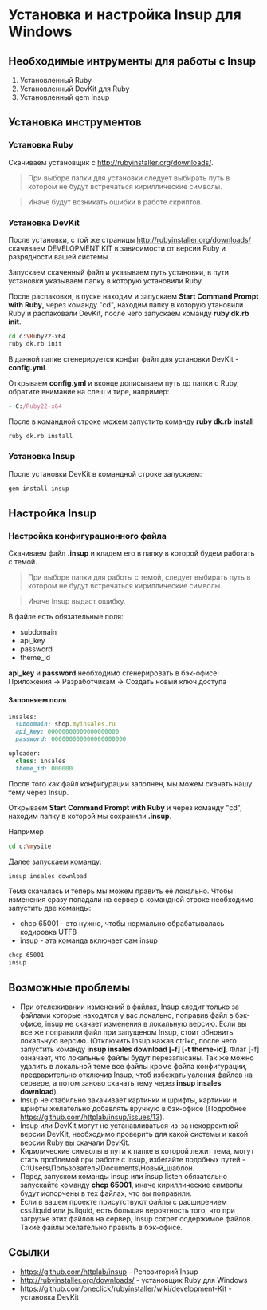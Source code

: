 # Установка и настройка Insup для Windows

## Необходимые интрументы для работы с Insup

  1. Установленный Ruby
  2. Установленный DevKit для Ruby
  3. Установленный gem Insup

## Установка инструментов 

### Установка Ruby

Скачиваем установщик с http://rubyinstaller.org/downloads/.

>При выборе папки для установки следует выбирать путь в котором не будут встречаться кириллические символы.

>Иначе будут возникать ошибки в работе скриптов.

### Установка DevKit
После установки, с той же страницы http://rubyinstaller.org/downloads/ скачиваем DEVELOPMENT KIT в зависимости от версии Ruby и разрядности вашей системы.

Запускаем скаченный файл и указываем путь установки, в пути установки указываем папку в которую установили Ruby.

После распаковки, в пуске находим и запускаем **Start Command Prompt with Ruby**, через команду "cd", находим папку в которую утановили Ruby и распаковали DevKit, после чего запускаем команду **ruby dk.rb init**.

```sh
cd c:\Ruby22-x64
ruby dk.rb init
```
В данной папке сгенерируется конфиг файл для установки DevKit - **config.yml**.

Открываем **config.yml** и вконце дописываем путь до папки с Ruby, обратите внимание на слеш и тире, например:

```ruby
- C:/Ruby22-x64
```
После в командной строке можем запустить команду **ruby dk.rb install**

```sh
ruby dk.rb install
```
### Установка Insup
После установки DevKit в командной строке запускаем:
```sh
gem install insup
```
## Настройка Insup

### Настройка конфигурационного файла

Скачиваем файл **.insup** и кладем его в папку в которой будем работать с темой.

>При выборе папки для работы с темой, следует выбирать путь в котором не будут встречаться кириллические символы.

>Иначе Insup выдаст ошибку.

В файле есть обязательные поля:

* subdomain
* api_key
* password
* theme_id


**api_key** и **password** необходимо сгенерировать в бэк-офисе: Приложения -> Разработчикам -> Создать новый ключ доступа

#### Заполняем поля
```ruby
insales:
  subdomain: shop.myinsales.ru
  api_key: 00000000000000000000
  password: 000000000000000000000
```

```ruby
uploader:
  class: insales
  theme_id: 000000
```

После того как файл конфигурации заполнен, мы можем скачать нашу тему через Insup.

Открываем **Start Command Prompt with Ruby** и через команду "cd", находим папку в которой мы сохранили **.insup**.

Например
```sh
cd c:\mysite
```

Далее запускаем команду:
```sh
insup insales download
```

Тема скачалась и теперь мы можем править её локально. Чтобы изменения сразу попадали на сервер в командной строке необходимо запустить две команды:

* chcp 65001 - это нужно, чтобы нормально обрабатывалась кодировка UTF8
* insup - эта команда включает сам insup
```sh
chcp 65001
insup
```
## Возможные проблемы

* При отслеживании изменений в файлах, Insup следит только за файлами которые находятся у вас локально, поправив файл в бэк-офисе, insup не скачает изменения в локальную версию. Если вы все же поправили файл при запущеном Insup, стоит обновить локальную версию. (Отключить Insup нажав ctrl+c, после чего запустить команду **insup insales download [-f] [-t theme-id]**. Флаг [-f] означает, что локальные файлы будут перезаписаны. Так же можно удалить в локальной теме все файлы кроме файла конфигурации, предварительно отключив Insup, чтоб избежать уаления файлов на сервере, а потом заново скачать тему через **insup insales download**).
* Insup не стабильно закачивает картинки и шрифты, картинки и шрифты желательно добавлять вручную в бэк-офисе (Подробнее https://github.com/httplab/insup/issues/13).
* Insup или DevKit могут не устанавливаться из-за некорректной версии DevKit, необходимо проверить для какой системы и какой версии Ruby вы скачали DevKit.
* Кирилические символы в пути к папке в которой лежит тема, могут стать проблемой при работе с Insup, избегайте подобных путей - C:\Users\Пользователь\Documents\Новый_шаблон.
* Перед запуском команды insup или insup listen обязательно запускайте команду **chcp 65001**, иначе кириллические символы будут испорчены в тех файлах, что вы поправили.
* Если в вашем проекте присутствуют файлы с расширением css.liquid или js.liquid, есть большая вероятность того, что при загрузке этих файлов на сервер, Insup сотрет содержимое файлов. Такие файлы желательно править в бэк-офисе.

## Ссылки

* https://github.com/httplab/insup - Репозиторий Insup
* http://rubyinstaller.org/downloads/ - установщик Ruby для Windows
* https://github.com/oneclick/rubyinstaller/wiki/development-Kit - установка DevKit
 

